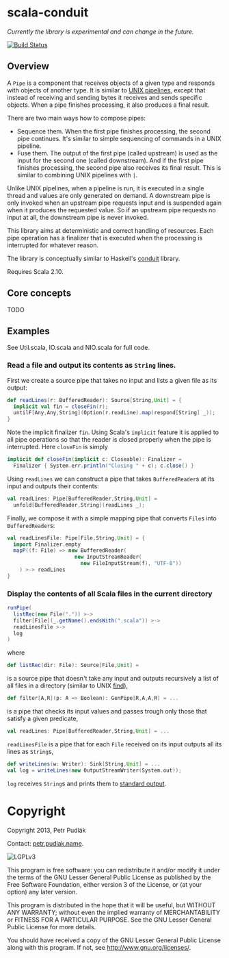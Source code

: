 # scala-conduit

_Currently the library is experimental and can change in the future._

[![Build Status](https://secure.travis-ci.org/ppetr/scala-conduit.png?branch=master)](https://travis-ci.org/ppetr/scala-conduit)

## Overview

A `Pipe` is a component that receives objects of a given type and responds with objects of another type. It is similar to [UNIX pipelines](https://en.wikipedia.org/wiki/Unix_pipeline), except that instead of receiving and sending bytes it receives and sends specific objects. When a pipe finishes processing, it also produces a final result.

There are two main ways how to compose pipes:

- Sequence them. When the first pipe finishes processing, the second pipe continues. It's similar to simple sequencing of commands in a UNIX pipeline.
- Fuse them. The output of the first pipe (called upstream) is used as the input for the second one (called downstream). And if the first pipe finishes processing, the second pipe also receives its final result. This is similar to combining UNIX pipelines with `|`.

Unlike UNIX pipelines, when a pipeline is run, it is executed in a single thread and values are only generated on demand. A downstream pipe is only invoked when an upstream pipe requests input and is suspended again when it produces the requested value. So if an upstream pipe requests no input at all, the downstream pipe is never invoked.

This library aims at deterministic and correct handling of resources. Each pipe operation has a finalizer that is executed when the processing is interrupted for whatever reason.

The library is conceptually similar to Haskell's [conduit](http://hackage.haskell.org/package/conduit) library.

Requires Scala 2.10.

## Core concepts

TODO

## Examples

See Util.scala, IO.scala and NIO.scala for full code.

### Read a file and output its contents as `String` lines.

First we create a source pipe that takes no input and lists a given file as its output:

```scala
def readLines(r: BufferedReader): Source[String,Unit] = {
  implicit val fin = closeFin(r);
  untilF[Any,Any,String](Option(r.readLine).map(respond[String] _));
}
```

Note the implicit finalizer `fin`. Using Scala's `implicit` feature it is applied to all pipe operations so that the reader is closed properly when the pipe is interrupted. Here `closeFin` is simply

```scala
implicit def closeFin(implicit c: Closeable): Finalizer =
  Finalizer { System.err.println("Closing " + c); c.close() }
```

Using `readLines` we can construct a pipe that takes `BufferedReader`s at its input and outputs their contents:

```scala
val readLines: Pipe[BufferedReader,String,Unit] =
  unfold[BufferedReader,String](readLines _);
```

Finally, we compose it with a simple mapping pipe that converts `File`s into `BufferedReader`s:

```scala
val readLinesFile: Pipe[File,String,Unit] = {
  import Finalizer.empty
  mapP((f: File) => new BufferedReader(
                      new InputStreamReader(
                        new FileInputStream(f), "UTF-8"))
    ) >-> readLines
}
```



### Display the contents of all Scala files in the current directory

```scala
runPipe(
  listRec(new File(".")) >->
  filter[File](_.getName().endsWith(".scala")) >->
  readLinesFile >->
  log
)
```

where 

```scala
def listRec(dir: File): Source[File,Unit] =
```

is a source pipe that doesn't take any input and outputs recursively a list of all files in a directory (similar to UNIX [find](https://en.wikipedia.org/wiki/Find)),

```scala
def filter[A,R](p: A => Boolean): GenPipe[R,A,A,R] = ...
```

is a pipe that checks its input values and passes trough only those that satisfy a given predicate,

```scala
val readLines: Pipe[BufferedReader,String,Unit] = ...
```
  
`readLinesFile` is a pipe that for each `File` received on its input outputs all its lines as `String`s,

```scala
def writeLines(w: Writer): Sink[String,Unit] = ...
val log = writeLines(new OutputStreamWriter(System.out));
```
    

`log` receives `String`s and prints them to [standard output](https://en.wikipedia.org/wiki/Standard_output#Standard_output_.28stdout.29).


# Copyright

Copyright 2013, Petr Pudlák

Contact: [petr.pudlak.name](http://petr.pudlak.name/).

![LGPLv3](https://www.gnu.org/graphics/lgplv3-88x31.png)

This program is free software: you can redistribute it and/or modify it under
the terms of the GNU Lesser General Public License as published by the Free
Software Foundation, either version 3 of the License, or (at your option) any
later version.

This program is distributed in the hope that it will be useful, but WITHOUT ANY
WARRANTY; without even the implied warranty of MERCHANTABILITY or FITNESS FOR A
PARTICULAR PURPOSE.  See the GNU Lesser General Public License for more
details.

You should have received a copy of the GNU Lesser General Public License along
with this program.  If not, see <http://www.gnu.org/licenses/>.

